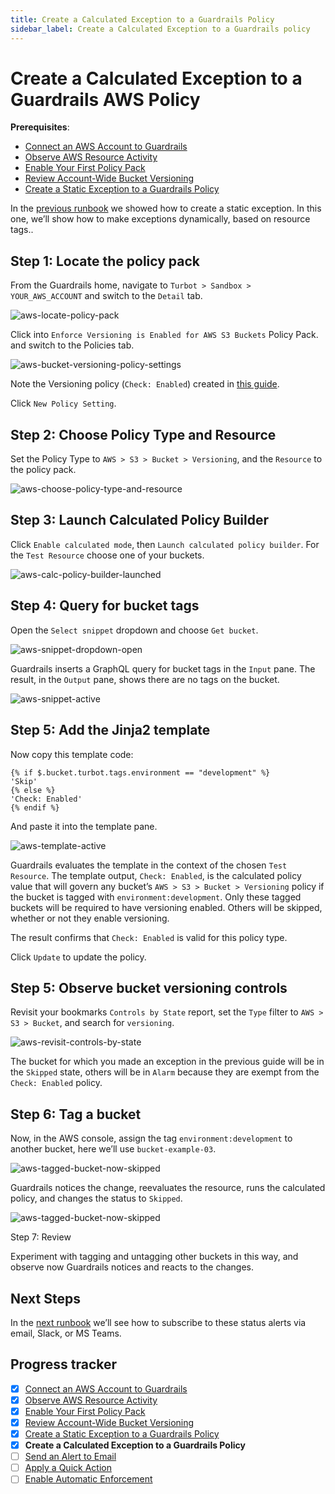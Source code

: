 ```yaml
---
title: Create a Calculated Exception to a Guardrails Policy
sidebar_label: Create a Calculated Exception to a Guardrails policy
---
```



# Create a Calculated Exception to a Guardrails AWS Policy

**Prerequisites**:   
  
- [Connect an AWS Account to Guardrails](/guardrails/docs/getting-started/getting-started-aws/connect-an-account/)
- [Observe AWS Resource Activity](/guardrails/docs/getting-started/getting-started-aws/observe-aws-activity/)
- [Enable Your First Policy Pack](/guardrails/docs/getting-started/getting-started-aws/enable-policy-pack/)
- [Review Account-Wide Bucket Versioning](/guardrails/docs/getting-started/getting-started-aws/review-account-wide/)
- [Create a Static Exception to a Guardrails Policy](/guardrails/docs/getting-started/getting-started-aws/create-static-exception/)


In the [previous runbook](guardrails/docs/getting-started/getting-started-aws/create_static_exception) we showed how to create a static exception. In this one, we’ll show how to make exceptions dynamically, based on resource tags..

## Step 1: Locate the policy pack

From the Guardrails home, navigate to `Turbot > Sandbox > YOUR_AWS_ACCOUNT` and switch to the `Detail` tab.
<p><img alt="aws-locate-policy-pack" src="/images/docs/guardrails/getting-started/getting-started-aws/create-calculated-exception/aws-locate-policy-pack.png"/></p>

  
  
Click into `Enforce Versioning is Enabled for AWS S3 Buckets` Policy Pack. and switch to the Policies tab.
<p><img alt="aws-bucket-versioning-policy-settings" src="/images/docs/guardrails/getting-started/getting-started-aws/create-calculated-exception/aws-bucket-versioning-policy-settings.png"/></p>

Note the Versioning policy (`Check: Enabled`) created in [this guide](/guardrails/docs/getting-started/getting-started-aws/enable-policy-pack).   
  
Click `New Policy Setting`.

## Step 2: Choose Policy Type and Resource

Set the Policy Type to `AWS > S3 > Bucket > Versioning`, and the `Resource` to the policy pack.
<p><img alt="aws-choose-policy-type-and-resource" src="/images/docs/guardrails/getting-started/getting-started-aws/create-calculated-exception/aws-choose-policy-type-and-resource.png"/></p>

## Step 3: Launch Calculated Policy Builder

Click `Enable calculated mode`, then `Launch calculated policy builder`. For the `Test Resource` choose one of your buckets.
<p><img alt="aws-calc-policy-builder-launched" src="/images/docs/guardrails/getting-started/getting-started-aws/create-calculated-exception/aws-calc-policy-builder-launched.png"/></p>

## Step 4: Query for bucket tags

Open the `Select snippet` dropdown and choose `Get bucket`.
<p><img alt="aws-snippet-dropdown-open" src="/images/docs/guardrails/getting-started/getting-started-aws/create-calculated-exception/aws-snippet-dropdown-open.png"/></p>  
  
Guardrails inserts a GraphQL query for bucket tags in the `Input` pane. The result, in the `Output` pane, shows there are no tags on the bucket.
<p><img alt="aws-snippet-active" src="/images/docs/guardrails/getting-started/getting-started-aws/create-calculated-exception/aws-snippet-active.png"/></p>

## Step 5: Add the Jinja2 template

  
Now copy this template code:  
  
```nunjucks
{% if $.bucket.turbot.tags.environment == "development" %}
'Skip'
{% else %}
'Check: Enabled'
{% endif %}
```

And paste it into the template pane.
<p><img alt="aws-template-active" src="/images/docs/guardrails/getting-started/getting-started-aws/create-calculated-exception/aws-template-active.png"/></p>  
  


Guardrails evaluates the template in the context of the chosen `Test Resource`. The template output, `Check: Enabled`, is the calculated policy value that will govern any bucket’s `AWS > S3 > Bucket > Versioning` policy if the bucket is tagged with `environment:development`. Only these tagged buckets will be required to have versioning enabled. Others will be skipped, whether or not they enable versioning.  
  
The result confirms that `Check: Enabled` is valid for this policy type.  
  
Click `Update` to update the policy.

## Step 5: Observe bucket versioning controls

Revisit your bookmarks `Controls by State` report, set the `Type` filter to `AWS > S3 > Bucket`, and search for `versioning`.
<p><img alt="aws-revisit-controls-by-state" src="/images/docs/guardrails/getting-started/getting-started-aws/create-calculated-exception/aws-revisit-controls-by-state.png"/></p>  
  


The bucket for which you made an exception in the previous guide will be in the `Skipped` state, others will be in `Alarm` because they are exempt from the `Check: Enabled` policy.   


## Step 6: Tag a bucket

Now, in the AWS console, assign the tag `environment:development` to another bucket, here we’ll use `bucket-example-03`.  
<p><img alt="aws-tagged-bucket-now-skipped" src="/images/docs/guardrails/getting-started/getting-started-aws/create-calculated-exception/aws-tagged-bucket-now-skipped.png"/></p>  
  


Guardrails notices the change, reevaluates the resource, runs the calculated policy, and changes the status to `Skipped`.
<p><img alt="aws-tagged-bucket-now-skipped" src="/images/docs/guardrails/getting-started/getting-started-aws/create-calculated-exception/aws-tagged-bucket-now-skipped.png"/></p>

Step 7: Review

Experiment with tagging and untagging other buckets in this way, and observe now Guardrails notices and reacts to the changes. 

## Next Steps

In the [next runbook](/guardrails/docs/getting-started/getting-started-aws/send-alert-to-email) we’ll see how to subscribe to these status alerts via email, Slack, or MS Teams. 

  



## Progress tracker

- [x] [Connect an AWS Account to Guardrails](path)
- [x] [Observe AWS Resource Activity](path)
- [x] [Enable Your First Policy Pack](path)
- [x] [Review Account-Wide Bucket Versioning](path)
- [x] [Create a Static Exception to a Guardrails Policy](path)
- [x] **Create a Calculated Exception to a Guardrails Policy**
- [ ] [Send an Alert to Email](path)
- [ ] [Apply a Quick Action](path)
- [ ] [Enable Automatic Enforcement](path)
